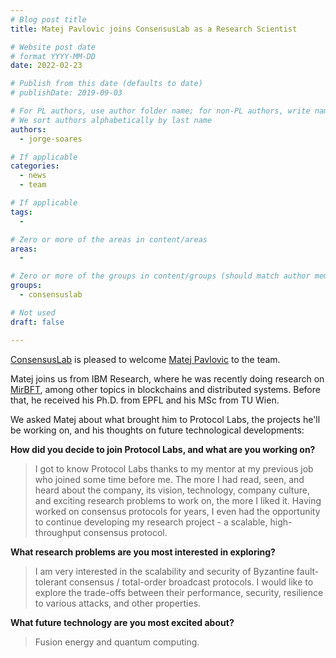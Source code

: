 ```yaml
---
# Blog post title
title: Matej Pavlovic joins ConsensusLab as a Research Scientist

# Website post date
# format YYYY-MM-DD
date: 2022-02-23

# Publish from this date (defaults to date)
# publishDate: 2019-09-03

# For PL authors, use author folder name; for non-PL authors, write name as in paper within ""
# We sort authors alphabetically by last name
authors:
  - jorge-soares

# If applicable
categories:
  - news
  - team

# If applicable
tags:
  -

# Zero or more of the areas in content/areas
areas:
  -

# Zero or more of the groups in content/groups (should match author membership)
groups:
  - consensuslab

# Not used
draft: false

---
```


[ConsensusLab](/groups/consensuslab/) is pleased to welcome [Matej Pavlovic](/authors/matej-pavlovic) to the team.

Matej joins us from IBM Research, where he was recently doing research on [MirBFT](https://github.com/hyperledger-labs/mirbft), among other topics in blockchains and distributed systems. Before that, he received his Ph.D. from EPFL and his MSc from TU Wien.

We asked Matej about what brought him to Protocol Labs, the projects he'll be working on, and his thoughts on future technological developments:

**How did you decide to join Protocol Labs, and what are you working on?**

> I got to know Protocol Labs thanks to my mentor at my previous job who joined some time before me. The more I had read, seen, and heard about the company, its vision, technology, company culture, and exciting research problems to work on, the more I liked it. Having worked on consensus protocols for years, I even had the opportunity to continue developing my research project - a scalable, high-throughput consensus protocol.

**What research problems are you most interested in exploring?**

> I am very interested in the scalability and security of Byzantine fault-tolerant consensus / total-order broadcast protocols. I would like to explore the trade-offs between their performance, security, resilience to various attacks, and other properties.

**What future technology are you most excited about?**

> Fusion energy and quantum computing.
